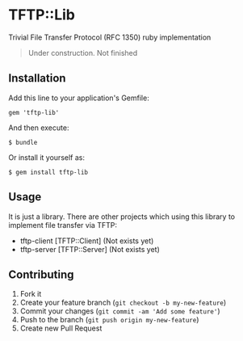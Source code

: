 # TFTP::Lib

Trivial File Transfer Protocol (RFC 1350) ruby implementation
> Under construction. Not finished

## Installation

Add this line to your application's Gemfile:

    gem 'tftp-lib'

And then execute:

    $ bundle

Or install it yourself as:

    $ gem install tftp-lib

## Usage

It is just a library. There are other projects which using this library to implement file transfer via TFTP:
* tftp-client [TFTP::Client] (Not exists yet)
* tftp-server [TFTP::Server] (Not exists yet)

## Contributing

1. Fork it
2. Create your feature branch (`git checkout -b my-new-feature`)
3. Commit your changes (`git commit -am 'Add some feature'`)
4. Push to the branch (`git push origin my-new-feature`)
5. Create new Pull Request

